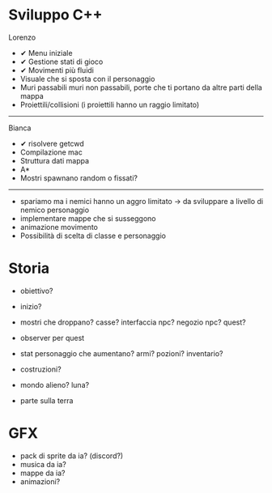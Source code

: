 # Sviluppo C++
Lorenzo

- ✔ Menu iniziale
- ✔ Gestione stati di gioco
- ✔ Movimenti più fluidi
- Visuale che si sposta con il personaggio
- Muri passabili muri non passabili, porte che ti portano da altre parti della mappa
- Proiettili/collisioni (i proiettili hanno un raggio limitato)

---

Bianca
- ✔ risolvere getcwd
- Compilazione mac
- Struttura dati mappa
- A*
- Mostri spawnano random o fissati?

---

- spariamo ma i nemici hanno un aggro limitato -> da sviluppare a livello di nemico personaggio
- implementare mappe che si susseggono
- animazione movimento
- Possibilità di scelta di classe e personaggio

# Storia
- obiettivo?
- inizio?
- mostri che droppano? casse? interfaccia npc? negozio npc? quest?
- observer per quest
- stat personaggio che aumentano? armi? pozioni? inventario?
- costruzioni?

- mondo alieno? luna?
- parte sulla terra


# GFX
- pack di sprite da ia? (discord?)
- musica da ia?
- mappe da ia?
- animazioni? 



